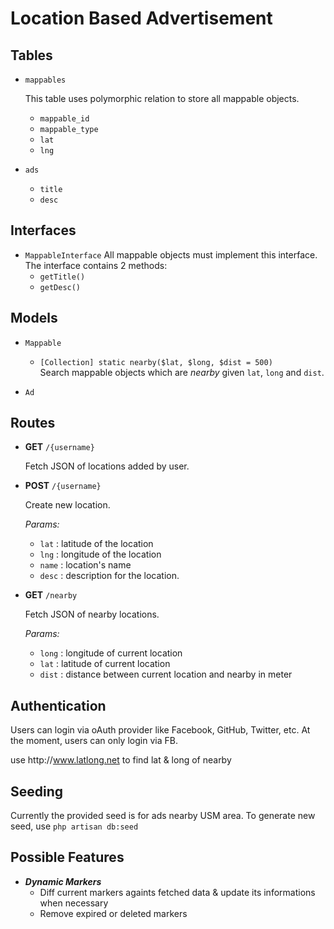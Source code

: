# Location Based Advertisement

## Tables

* `mappables`

  This table uses polymorphic relation to store all mappable objects.

  * `mappable_id`
  * `mappable_type`
  * `lat`
  * `lng`

* `ads`

  * `title`
  * `desc`


## Interfaces

* `MappableInterface` 
  All mappable objects must implement this interface. The interface contains 2 methods:
  * `getTitle()`
  * `getDesc()`


## Models

* `Mappable`

  * `[Collection] static nearby($lat, $long, $dist = 500)`  
    Search mappable objects which are _nearby_ given `lat`, `long` and `dist`. 

* `Ad`


## Routes

* **GET** `/{username}`

  Fetch JSON of locations added by user.

* **POST** `/{username}`

  Create new location.

  _Params:_

  * `lat` : latitude of the location
  * `lng` : longitude of the location
  * `name` : location's name
  * `desc` : description for the location.


* **GET** `/nearby`

  Fetch JSON of nearby locations.

  _Params:_

  * `long` : longitude of current location
  * `lat` : latitude of current location
  * `dist` : distance between current location and nearby in meter


## Authentication

Users can login via oAuth provider like Facebook, GitHub, Twitter, etc. At the moment, users can only login via FB.

use http:\/\/www.latlong.net to find lat & long of nearby

## Seeding

Currently the provided seed is for ads nearby USM area. To generate new seed, use `php artisan db:seed`

## Possible Features

- ***Dynamic Markers***
    - Diff current markers againts fetched data & update its informations when necessary
    - Remove expired or deleted markers


